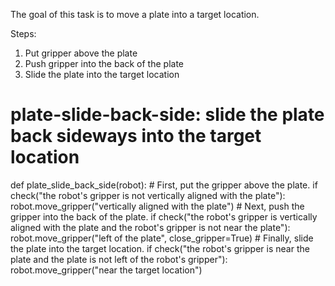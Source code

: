 

The goal of this task is to move a plate into a target location.

Steps:
1. Put gripper above the plate
2. Push gripper into the back of the plate
3. Slide the plate into the target location

# plate-slide-back-side: slide the plate back sideways into the target location
def plate_slide_back_side(robot):
    # First, put the gripper above the plate.
    if check("the robot's gripper is not vertically aligned with the plate"):
        robot.move_gripper("vertically aligned with the plate")
    # Next, push the gripper into the back of the plate.
    if check("the robot's gripper is vertically aligned with the plate and the robot's gripper is not near the plate"):
        robot.move_gripper("left of the plate", close_gripper=True)
    # Finally, slide the plate into the target location.
    if check("the robot's gripper is near the plate and the plate is not left of the robot's gripper"):
        robot.move_gripper("near the target location")
